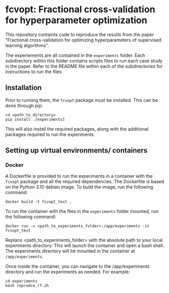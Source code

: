 # fcvopt: Fractional cross-validation for hyperparameter optimization

This repository containts code to reproduce the results from the paper "Fractional cross-validation for optimizing hyperparameters of supervised learning algorithms".

The experiements are all contained in the `experiments` folder. Each subdirectory within this folder contains scripts files to run each case study in the paper. Refer to the README file within each of the subdirectories for instructions to run the files. 

## Installation 
Prior to running them, the `fcvopt` package must be installed. This can be done through pip:

```{bash}
cd <path_to_directory>
pip install .[experiments]
```
This will also install the required packages, along with the additional packages required to run the experiments.

## Setting up virtual environments/ containers

### Docker

A Dockerfile is provided to run the experiments in a container with the `fcvopt` package and all the required dependencies. The Dockerfile is based on the Python 3.10 debian image. To build the image, run the following command:

```{bash}
docker build -t fcvopt_test .
```

To run the container with the files in the `experiments` folder mounted, run the following command:

```{bash}
docker run -v <path_to_experiments_folder>:/app/experiments -it fcvopt_test
```

Replace <path_to_experiments_folder> with the absolute path to your local experiments directory. This will launch the container and open a bash shell. The experiments directory will be mounted in the container at `/app/experiments`. 

Once inside the container, you can navigate to the /app/experiments directory and run the experiments as needed. For example:

```{bash}
cd experiments
bash reprodce_rf.sh
```